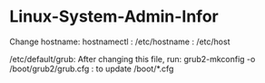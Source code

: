 # Linux-System-Admin-Infor


Change hostname: hostnamectl : /etc/hostname  : /etc/host


/etc/default/grub: After changing this file, run: grub2-mkconfig -o /boot/grub2/grub.cfg :  to update /boot/*.cfg

